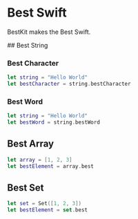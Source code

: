 # Best Swift

BestKit makes the Best Swift.

## Best String

### Best Character

```swift
let string = "Hello World"
let bestCharacter = string.bestCharacter
```

### Best Word

```swift
let string = "Hello World"
let bestWord = string.bestWord
```

## Best Array

```swift
let array = [1, 2, 3]
let bestElement = array.best
```

## Best Set

```swift
let set = Set([1, 2, 3])
let bestElement = set.best
```
